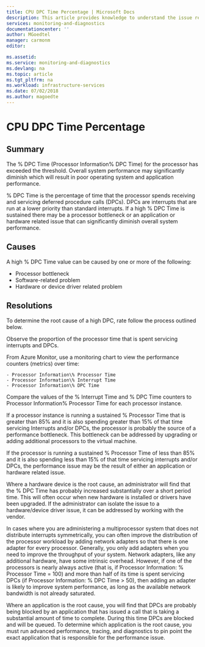 ```yaml
---
title: CPU DPC Time Percentage | Microsoft Docs
description: This article provides knowledge to understand the issue reported, what are the possible causes, and how to resolve the health issue identified by Azure Monitor VM Health.
services: monitoring-and-diagnostics
documentationcenter: ''
author: MGoedtel
manager: carmonm
editor: 

ms.assetid: 
ms.service: monitoring-and-diagnostics
ms.devlang: na
ms.topic: article
ms.tgt_pltfrm: na
ms.workload: infrastructure-services
ms.date: 07/02/2018
ms.author: magoedte
---
```


# CPU DPC Time Percentage

## Summary

The % DPC Time (Processor Information\% DPC Time) for the processor has exceeded the threshold. Overall system performance may significantly diminish which will result in poor operating system and application performance.

% DPC Time is the percentage of time that the processor spends receiving and servicing deferred procedure calls (DPCs). DPCs are interrupts that are run at a lower priority than standard interrupts. If a high % DPC Time is sustained there may be a processor bottleneck or an application or hardware related issue that can significantly diminish overall system performance.

## Causes

A high % DPC Time value can be caused by one or more of the following:

- Processor bottleneck
- Software-related problem
- Hardware or device driver related problem

## Resolutions

To determine the root cause of a high DPC, rate follow the process outlined below.

Observe the proportion of the processor time that is spent servicing interrupts and DPCs. 

From Azure Monitor, use a monitoring chart to view the performance counters (metrics) over time:

    - Processor Information\% Processor Time
    - Processor Information\% Interrupt Time
    - Processor Information\% DPC Time 

Compare the values of the % Interrupt Time and % DPC Time counters to Processor Information\% Processor Time for each processor instance.

If a processor instance is running a sustained % Processor Time that is greater than 85% and it is also spending greater than 15% of that time servicing Interrupts and/or DPCs, the processor is probably the source of a performance bottleneck. This bottleneck can be addressed by upgrading or adding additional processors to the virtual machine.

If the processor is running a sustained % Processor Time of less than 85% and it is also spending less than 15% of that time servicing interrupts and/or DPCs, the performance issue may be the result of either an application or hardware related issue.

Where a hardware device is the root cause, an administrator will find that the % DPC Time has probably increased substantially over a short period time. This will often occur when new hardware is installed or drivers have been upgraded. If the administrator can isolate the issue to a hardware/device driver issue, it can be addressed by working with the vendor.

In cases where you are administering a multiprocessor system that does not distribute interrupts symmetrically, you can often improve the distribution of the processor workload by adding network adapters so that there is one adapter for every processor. Generally, you only add adapters when you need to improve the throughput of your system. Network adapters, like any additional hardware, have some intrinsic overhead. However, if one of the processors is nearly always active (that is, if Processor Information: % Processor Time = 100) and more than half of its time is spent servicing DPCs (if Processor Information: % DPC Time > 50), then adding an adapter is likely to improve system performance, as long as the available network bandwidth is not already saturated.

Where an application is the root cause, you will find that DPCs are probably being blocked by an application that has issued a call that is taking a substantial amount of time to complete. During this time DPCs are blocked and will be queued. To determine which application is the root cause, you must run advanced performance, tracing, and diagnostics to pin point the exact application that is responsible for the performance issue.